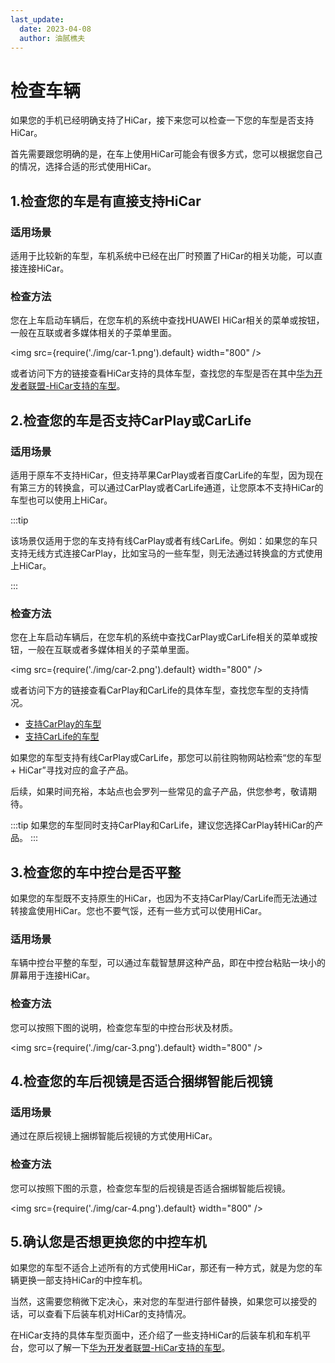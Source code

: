 ```yaml
---
last_update:
  date: 2023-04-08
  author: 油腻樵夫
---
```


# 检查车辆

如果您的手机已经明确支持了HiCar，接下来您可以检查一下您的车型是否支持HiCar。

首先需要跟您明确的是，在车上使用HiCar可能会有很多方式，您可以根据您自己的情况，选择合适的形式使用HiCar。

## 1.检查您的车是有直接支持HiCar

### 适用场景

适用于比较新的车型，车机系统中已经在出厂时预置了HiCar的相关功能，可以直接连接HiCar。

### 检查方法

您在上车启动车辆后，在您车机的系统中查找HUAWEI HiCar相关的菜单或按钮，一般在互联或者多媒体相关的子菜单里面。

<img
  src={require('./img/car-1.png').default}
  width="800" 
/>

或者访问下方的链接查看HiCar支持的具体车型，查找您的车型是否在其中[华为开发者联盟-HiCar支持的车型](https://developer.huawei.com/consumer/cn/doc/development/HiCar-Guides/available-models-0000001226230373)。

## 2.检查您的车是否支持CarPlay或CarLife

### 适用场景

适用于原车不支持HiCar，但支持苹果CarPlay或者百度CarLife的车型，因为现在有第三方的转换盒，可以通过CarPlay或者CarLife通道，让您原本不支持HiCar的车型也可以使用上HiCar。

:::tip

该场景仅适用于您的车支持有线CarPlay或者有线CarLife。例如：如果您的车只支持无线方式连接CarPlay，比如宝马的一些车型，则无法通过转换盒的方式使用上HiCar。

:::

### 检查方法

您在上车启动车辆后，在您车机的系统中查找CarPlay或CarLife相关的菜单或按钮，一般在互联或者多媒体相关的子菜单里面。

<img
  src={require('./img/car-2.png').default}
  width="800" 
/>

或者访问下方的链接查看CarPlay和CarLife的具体车型，查找您车型的支持情况。

* [支持CarPlay的车型](https://www.apple.com.cn/ios/carplay/available-models/)
* [支持CarLife的车型](http://online.carlife.baidu.com/carlife/morecars)

如果您的车型支持有线CarPlay或CarLife，那您可以前往购物网站检索“您的车型 + HiCar”寻找对应的盒子产品。

后续，如果时间充裕，本站点也会罗列一些常见的盒子产品，供您参考，敬请期待。

:::tip
如果您的车型同时支持CarPlay和CarLife，建议您选择CarPlay转HiCar的产品。
:::


## 3.检查您的车中控台是否平整

如果您的车型既不支持原生的HiCar，也因为不支持CarPlay/CarLife而无法通过转接盒使用HiCar。您也不要气馁，还有一些方式可以使用HiCar。

### 适用场景

车辆中控台平整的车型，可以通过车载智慧屏这种产品，即在中控台粘贴一块小的屏幕用于连接HiCar。

### 检查方法

您可以按照下图的说明，检查您车型的中控台形状及材质。

<img
  src={require('./img/car-3.png').default}
  width="800" 
/>


## 4.检查您的车后视镜是否适合捆绑智能后视镜

### 适用场景

通过在原后视镜上捆绑智能后视镜的方式使用HiCar。

### 检查方法

您可以按照下图的示意，检查您车型的后视镜是否适合捆绑智能后视镜。

<img
  src={require('./img/car-4.png').default}
  width="800" 
/>

## 5.确认您是否想更换您的中控车机

如果您的车型不适合上述所有的方式使用HiCar，那还有一种方式，就是为您的车辆更换一部支持HiCar的中控车机。

当然，这需要您稍微下定决心，来对您的车型进行部件替换，如果您可以接受的话，可以查看下后装车机对HiCar的支持情况。

在HiCar支持的具体车型页面中，还介绍了一些支持HiCar的后装车机和车机平台，您可以了解一下[华为开发者联盟-HiCar支持的车型](https://developer.huawei.com/consumer/cn/doc/development/HiCar-Guides/)。